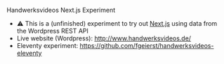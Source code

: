 Handwerksvideos Next.js Experiment

* ⚠ This is a (unfinished) experiment to try out [Next.js](https://nextjs.org/) using data from the Wordpress REST API
* Live website (Wordpress): http://www.handwerksvideos.de/
* Eleventy experiment: https://github.com/fgeierst/handwerksvideos-eleventy
